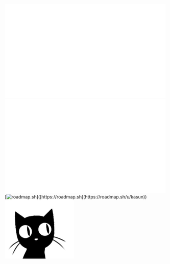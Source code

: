
![](https://raw.githubusercontent.com/ka0un/profilestats/master/generated/overview.svg#gh-dark-mode-only) ![](https://raw.githubusercontent.com/ka0un/profilestats/master/generated/languages.svg#gh-dark-mode-only) 
[![roadmap.sh]([https://api.roadmap.sh/v1-badge/wide/644a81e7e27257737498eefa?variant=dark&roadmaps=java%2Cbackend](https://api.roadmap.sh/v1-badge/wide/644a81e7e27257737498eefa?variant=dark))]([https://roadmap.sh](https://roadmap.sh/u/kasun)) ![](https://github.com/ka0un/CalC/blob/main/cat.gif?raw=true)




